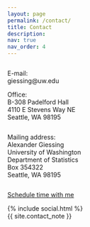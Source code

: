 ```yaml
---
layout: page
permalink: /contact/
title: Contact
description: 
nav: true
nav_order: 4
---
```


<div class="contact-container">
  <div class="column">
    <p> <span class="font-weight-bold">E-mail:</span> <br>
    giessing@uw.edu </p>
    <p> <span class="font-weight-bold">Office:</span> <br>
    B-308 Padelford Hall <br>
    4110 E Stevens Way NE <br>
    Seattle, WA 98195 </p>
  </div>
   
  <div class="column">
    <p> <span class="font-weight-bold">Mailing address:</span> <br>
    Alexander Giessing <br>
    University of Washington <br>
    Department of Statistics <br>
    Box 354322 <br>
    Seattle, WA 98195 </p>
  </div>

  <div class="column">
  <p> <a href = "https://calendly.com/giessing-7xc/30min" target="_new"> Schedule time with me </a> </p>
  </div>
  
</div>

<div class="social">
  <div class="contact-icons">
    {% include social.html %}
  </div>

  <div class="contact-note">
    {{ site.contact_note }}
  </div>

</div>


